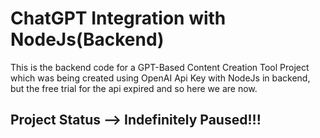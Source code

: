 # ChatGPT Integration with NodeJs(Backend)

This is the backend code for a GPT-Based Content Creation Tool Project 
which was being created using OpenAI Api Key with NodeJs in backend, but the free trial
for the api expired and so here we are now.

## Project Status --> Indefinitely Paused!!! 
